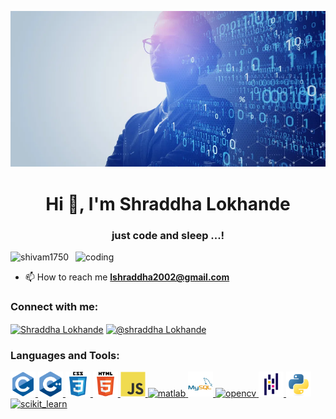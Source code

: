 ![logo](https://github.com/ShraddhaLokhande03/ShraddhaLokhande03/blob/master/Heres-Why-Use-Python-for-Data-Science.jpg.webp)
<h1 align="center">Hi 👋, I'm Shraddha Lokhande</h1>
<h3 align="center">just code and sleep ...!</h3>
<img align= "right" alt="coding" width =400 src="https://img.etimg.com/thumb/msid-84146056,width-1200,height-900,imgsize-638053,resizemode-8/20210706_developer-economy_01.jpg">
<p align="left"> <img src="https://komarev.com/ghpvc/?username=shivam1750&label=Profile%20views&color=0e75b6&style=flat" alt="shivam1750" /> </p>

<!-- <p align="left"> <a href="https://twitter.com/" target="blank"><img src="https://img.shields.io/twitter/follow/?logo=twitter&style=for-the-badge" alt="" /></a> </p>
 -->
 
- 📫 How to reach me **lshraddha2002@gmail.com**


<h3 align="left">Connect with me:</h3>
<p align="left">
<a href="https://www.linkedin.com/in/shraddha-lokhande-3212aa222/" target="blank"><img align="center" src="https://raw.githubusercontent.com/rahuldkjain/github-profile-readme-generator/master/src/images/icons/Social/linked-in-alt.svg" alt="Shraddha Lokhande" height="30" width="40" /></a>
<!--<a href="https://kaggle.com/shivam1750" target="blank"><img align="center" src="https://raw.githubusercontent.com/rahuldkjain/github-profile-readme-generator/master/src/images/icons/Social/kaggle.svg" alt="shivam1750" height="30" width="40" /></a>-->
<!--<a href="https://www.youtube.com/c/shivam borse" target="blank"><img align="center" src="https://raw.githubusercontent.com/rahuldkjain/github-profile-readme-generator/master/src/images/icons/Social/youtube.svg" alt="shivam borse" height="30" width="40" /></a>-->
<a href="https://leetcode.com/lokhandeshraddha980/" target="blank"><img align="center" src="https://raw.githubusercontent.com/rahuldkjain/github-profile-readme-generator/master/src/images/icons/Social/leetcode.svg" alt="@shraddha Lokhande" height="30" width="40" /></a>
</p>

<h3 align="left">Languages and Tools:</h3>
<p align="left"> <a href="https://www.cprogramming.com/" target="_blank" rel="noreferrer"> <img src="https://raw.githubusercontent.com/devicons/devicon/master/icons/c/c-original.svg" alt="c" width="40" height="40"/> </a> <a href="https://www.w3schools.com/cpp/" target="_blank" rel="noreferrer"> <img src="https://raw.githubusercontent.com/devicons/devicon/master/icons/cplusplus/cplusplus-original.svg" alt="cplusplus" width="40" height="40"/> </a> <a href="https://www.w3schools.com/css/" target="_blank" rel="noreferrer"> <img src="https://raw.githubusercontent.com/devicons/devicon/master/icons/css3/css3-original-wordmark.svg" alt="css3" width="40" height="40"/> </a> <a href="https://www.w3.org/html/" target="_blank" rel="noreferrer"> <img src="https://raw.githubusercontent.com/devicons/devicon/master/icons/html5/html5-original-wordmark.svg" alt="html5" width="40" height="40"/> </a> <a href="https://developer.mozilla.org/en-US/docs/Web/JavaScript" target="_blank" rel="noreferrer"> <img src="https://raw.githubusercontent.com/devicons/devicon/master/icons/javascript/javascript-original.svg" alt="javascript" width="40" height="40"/> </a> <a href="https://www.mathworks.com/" target="_blank" rel="noreferrer"> <img src="https://upload.wikimedia.org/wikipedia/commons/2/21/Matlab_Logo.png" alt="matlab" width="40" height="40"/> </a> <a href="https://www.mysql.com/" target="_blank" rel="noreferrer"> <img src="https://raw.githubusercontent.com/devicons/devicon/master/icons/mysql/mysql-original-wordmark.svg" alt="mysql" width="40" height="40"/> </a> <a href="https://opencv.org/" target="_blank" rel="noreferrer"> <img src="https://www.vectorlogo.zone/logos/opencv/opencv-icon.svg" alt="opencv" width="40" height="40"/> </a> <a href="https://pandas.pydata.org/" target="_blank" rel="noreferrer"> <img src="https://raw.githubusercontent.com/devicons/devicon/2ae2a900d2f041da66e950e4d48052658d850630/icons/pandas/pandas-original.svg" alt="pandas" width="40" height="40"/> </a> <a href="https://www.python.org" target="_blank" rel="noreferrer"> <img src="https://raw.githubusercontent.com/devicons/devicon/master/icons/python/python-original.svg" alt="python" width="40" height="40"/> </a> <a href="https://scikit-learn.org/" target="_blank" rel="noreferrer"> <img src="https://upload.wikimedia.org/wikipedia/commons/0/05/Scikit_learn_logo_small.svg" alt="scikit_learn" width="40" height="40"/> </a> </p>
